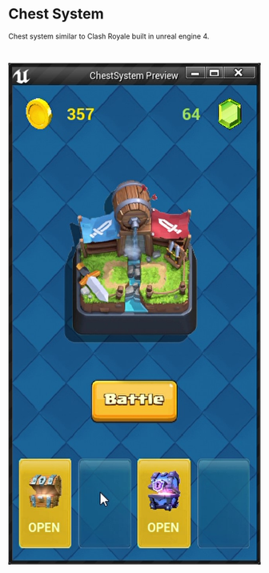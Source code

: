 # Chest System

Chest system similar to Clash Royale built in unreal engine 4.

<br>

![](Images/ChestSystem.jpg)
